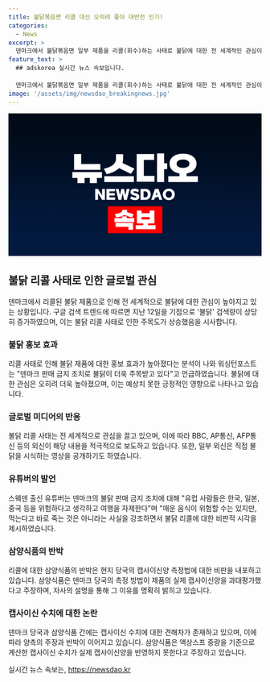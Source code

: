 ```yaml
---
title: 불닭볶음면 리콜 대신 오히려 좋아 대반전 인기!
categories:
  - News
excerpt: >
  덴마크에서 불닭볶음면 일부 제품을 리콜(회수)하는 사태로 불닭에 대한 전 세계적인 관심이 높아지고 있습니다. 리콜 발표 직후인 지난 12일, 구글 검색 트렌드에 따르면 전 세계적으로 불닭 검색량이 역대 최고를 기록했습니다. 이로 인해 불닭의 홍보 효과가 높아졌으며, 외신들은 이에 대한 다양한 보도를 이어가고 있습니다. 또한, 삼양식품은 덴마크 정부에 반박 의견서를 제출하며 관련 논란을 이어가고 있습니다. 이러한 사태가 불닭 제품에 대한 관심을 증폭시키고 있습니다.
feature_text: >
  ## adskorea 실시간 뉴스 속보입니다.

  덴마크에서 불닭볶음면 일부 제품을 리콜(회수)하는 사태로 불닭에 대한 전 세계적인 관심이 높아지고 있습니다. 리콜 발표 직후인 지난 12일, 구글 검색 트렌드에 따르면 전 세계적으로 불닭 검색량이 역대 최고를 기록했습니다. 이로 인해 불닭의 홍보 효과가 높아졌으며, 외신들은 이에 대한 다양한 보도를 이어가고 있습니다. 또한, 삼양식품은 덴마크 정부에 반박 의견서를 제출하며 관련 논란을 이어가고 있습니다. 이러한 사태가 불닭 제품에 대한 관심을 증폭시키고 있습니다.
image: '/assets/img/newsdao_breakingnews.jpg'
---
```


<p><img src="/assets/img/newsdao_breakingnews.jpg" alt="adskorea 속보" /></p>

<h2 data-ke-size="size26">불닭 리콜 사태로 인한 글로벌 관심</h2>

<p data-ke-size="size16">덴마크에서 리콜된 불닭 제품으로 인해 전 세계적으로 불닭에 대한 관심이 높아지고 있는 상황입니다. 구글 검색 트렌드에 따르면 지난 12일을 기점으로 '불닭' 검색량이 상당히 증가하였으며, 이는 불닭 리콜 사태로 인한 주목도가 상승했음을 시사합니다.</p>

<h3>불닭 홍보 효과</h3>

<p data-ke-size="size16">리콜 사태로 인해 불닭 제품에 대한 홍보 효과가 높아졌다는 분석이 나와 워싱턴포스트는 "덴마크 판매 금지 조치로 불닭이 더욱 주목받고 있다"고 언급하였습니다. 불닭에 대한 관심은 오히려 더욱 높아졌으며, 이는 예상치 못한 긍정적인 영향으로 나타나고 있습니다.</p>

<h3>글로벌 미디어의 반응</h3>

<p data-ke-size="size16">불닭 리콜 사태는 전 세계적으로 관심을 끌고 있으며, 이에 따라 BBC, AP통신, AFP통신 등의 외신이 해당 내용을 적극적으로 보도하고 있습니다. 또한, 일부 외신은 직접 불닭을 시식하는 영상을 공개하기도 하였습니다.</p>

<h3>유튜버의 발언</h3>

<p data-ke-size="size16">스웨덴 출신 유튜버는 덴마크의 불닭 판매 금지 조치에 대해 "유럽 사람들은 한국, 일본, 중국 등을 위험하다고 생각하고 여행을 자제한다"며 "매운 음식이 위험할 수는 있지만, 먹는다고 바로 죽는 것은 아니라는 사실을 강조하면서 불닭 리콜에 대한 비판적 시각을 제시하였습니다.</p>

<h3>삼양식품의 반박</h3>

<p data-ke-size="size16">리콜에 대한 삼양식품의 반박은 현지 당국의 캡사이신양 측정법에 대한 비판을 내포하고 있습니다. 삼양식품은 덴마크 당국의 측정 방법이 제품의 실제 캡사이신양을 과대평가했다고 주장하며, 자사의 설명을 통해 그 이유를 명확히 밝히고 있습니다.</p>

<h3>캡사이신 수치에 대한 논란</h3>

<p data-ke-size="size16">덴마크 당국과 삼양식품 간에는 캡사이신 수치에 대한 견해차가 존재하고 있으며, 이에 따라 양측의 주장과 반박이 이어지고 있습니다. 삼양식품은 액상스프 중량을 기준으로 계산한 캡사이신 수치가 실제 캡사이신양을 반영하지 못한다고 주장하고 있습니다.</p>
실시간 뉴스 속보는, <a href="https://newsdao.kr" rel="dofollow">https://newsdao.kr</a>


